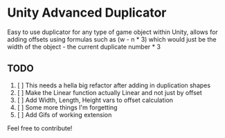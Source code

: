 # Unity Advanced Duplicator

Easy to use duplicator for any type of game object within Unity, allows for adding offsets using formulas such as (w - n * 3) which would just be the width of the object - the current duplicate number * 3

## TODO
1. [ ] This needs a hella big refactor after adding in duplication shapes
2. [ ] Make the Linear function actually Linear and not just by offset
3. [ ] Add Width, Length, Height vars to offset calculation
4. [ ] Some more things I'm forgetting
5. [ ] Add Gifs of working extension

Feel free to contribute!

